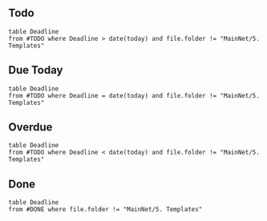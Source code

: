 
## Todo
```dataview
table Deadline
from #TODO where Deadline > date(today) and file.folder != "MainNet/5. Templates"

```


## Due Today
```dataview
table Deadline
from #TODO where Deadline = date(today) and file.folder != "MainNet/5. Templates"

```



## Overdue
```dataview
table Deadline
from #TODO where Deadline < date(today) and file.folder != "MainNet/5. Templates"

```



## Done

```dataview
table Deadline
from #DONE where file.folder != "MainNet/5. Templates"

```









